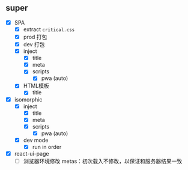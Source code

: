 ## super

- [x] SPA
  - [x] extract `critical.css`
  - [x] prod 打包
  - [x] dev 打包
  - [x] inject
    - [x] title
    - [x] meta
    - [x] scripts
      - [x] pwa (auto)
  - [x] HTML模板
    - [x] title
- [x] isomorphic
  - [x] inject
    - [x] title
    - [x] meta
    - [x] scripts
      - [x] pwa (auto)
  - [x] dev mode
    - [x] run in order
- [x] react-ui-page
  - [ ] 浏览器环境修改 metas：初次载入不修改，以保证和服务器结果一致
